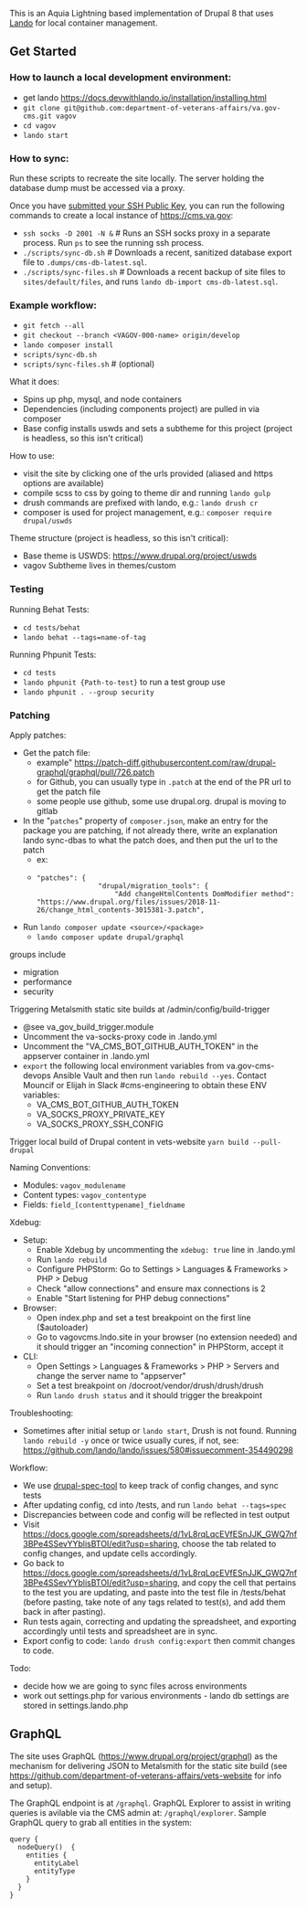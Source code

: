This is an Aquia Lightning based implementation of Drupal 8 that uses [Lando](https://docs.devwithlando.io/) for local container management.

## Get Started
### How to launch a local development environment:
* get lando https://docs.devwithlando.io/installation/installing.html
* `git clone git@github.com:department-of-veterans-affairs/va.gov-cms.git vagov`
* `cd vagov`
* `lando start`

### How to sync:

Run these scripts to recreate the site locally. The server holding the database dump must be accessed via a proxy.

Once you have [submitted your SSH Public Key](https://github.com/department-of-veterans-affairs/vets-external-teams/blob/master/Onboarding/request-access-to-tools.md#additional-onboarding-steps-for-developers), you can run the following commands to create a local instance of https://cms.va.gov:

* `ssh socks -D 2001 -N &` # Runs an SSH socks proxy in a separate process. Run `ps` to see the running ssh process.
* `./scripts/sync-db.sh` # Downloads a recent, sanitized database export file to `.dumps/cms-db-latest.sql`.
* `./scripts/sync-files.sh` # Downloads a recent backup of site files to `sites/default/files`, and runs `lando db-import cms-db-latest.sql`.

### Example workflow:

* `git fetch --all`
* `git checkout --branch <VAGOV-000-name> origin/develop`
* `lando composer install`
* `scripts/sync-db.sh`
* `scripts/sync-files.sh` # (optional)

What it does:
* Spins up php, mysql, and node containers
* Dependencies (including components project) are pulled in via composer
* Base config installs uswds and sets a subtheme for this project (project is headless, so this isn't critical)

How to use:
* visit the site by clicking one of the urls provided (aliased and https options are available)
* compile scss to css by going to theme dir and running `lando gulp`
* drush commands are prefixed with lando, e.g.: `lando drush cr`
* composer is used for project management, e.g.: `composer require drupal/uswds`

Theme structure (project is headless, so this isn't critical):
* Base theme is USWDS: https://www.drupal.org/project/uswds
* vagov Subtheme lives in themes/custom


### Testing

Running Behat Tests:
* `cd tests/behat`
* `lando behat --tags=name-of-tag`

Running Phpunit Tests:
* `cd tests`
* `lando phpunit {Path-to-test}`
to run a test group use
* `lando phpunit . --group security`

### Patching

Apply patches:
* Get the patch file:
  * example" https://patch-diff.githubusercontent.com/raw/drupal-graphql/graphql/pull/726.patch
  * for Github, you can usually type in `.patch` at the end of the PR url to get the patch file
  * some people use github, some use drupal.org. drupal is moving to gitlab
* In the "`patches`" property of `composer.json`, make an entry for the package you are patching, if not already there, write an explanation lando sync-dbas to what the patch does, and then put the url to the patch 
  * ex:
  * ```
    "patches": {
                   "drupal/migration_tools": {
                       "Add changeHtmlContents DomModifier method": "https://www.drupal.org/files/issues/2018-11-26/change_html_contents-3015381-3.patch",
    ```
* Run `lando composer update <source>/<package>`
  * `lando composer update drupal/graphql`

groups include
 - migration
 - performance
 - security

Triggering Metalsmith static site builds at /admin/config/build-trigger
* @see va_gov_build_trigger.module
* Uncomment the va-socks-proxy code in .lando.yml
* Uncomment the "VA_CMS_BOT_GITHUB_AUTH_TOKEN" in the appserver container in .lando.yml
* `export` the following local environment variables from
va.gov-cms-devops Ansible Vault and then run `lando rebuild --yes`.
Contact Mouncif or Elijah in Slack #cms-engineering to obtain these ENV variables:
  * VA_CMS_BOT_GITHUB_AUTH_TOKEN
  * VA_SOCKS_PROXY_PRIVATE_KEY
  * VA_SOCKS_PROXY_SSH_CONFIG

Trigger local build of Drupal content in vets-website `yarn build --pull-drupal`

Naming Conventions:
* Modules: `vagov_modulename`
* Content types: `vagov_contentype`
* Fields: `field_[contenttypename]_fieldname`

Xdebug:
* Setup:
    * Enable Xdebug by uncommenting the `xdebug: true` line in .lando.yml
    * Run `lando rebuild`
    * Configure PHPStorm: Go to Settings > Languages & Frameworks > PHP > Debug
    * Check "allow connections" and ensure max connections is 2
    * Enable "Start listening for PHP debug connections"
* Browser:
    * Open index.php and set a test breakpoint on the first line ($autoloader)
    * Go to vagovcms.lndo.site in your browser (no extension needed) and it should trigger an "incoming connection" in PHPStorm, accept it
* CLI:
    * Open Settings > Languages & Frameworks > PHP > Servers and change the server name to "appserver"
    * Set a test breakpoint on /docroot/vendor/drush/drush/drush
    * Run `lando drush status` and it should trigger the breakpoint

Troubleshooting:
* Sometimes after initial setup or `lando start`, Drush is not found. Running `lando rebuild -y` once or twice usually cures, if not, see: https://github.com/lando/lando/issues/580#issuecomment-354490298

Workflow:
* We use [drupal-spec-tool](https://github.com/acquia/drupal-spec-tool) to keep track of config changes, and sync tests
* After updating config, cd into /tests, and run `lando behat --tags=spec`
* Discrepancies between code and config will be reflected in test output
* Visit https://docs.google.com/spreadsheets/d/1vL8rqLqcEVfESnJJK_GWQ7nf3BPe4SSevYYblisBTOI/edit?usp=sharing, choose the tab
related to config changes, and update cells accordingly.
* Go back to https://docs.google.com/spreadsheets/d/1vL8rqLqcEVfESnJJK_GWQ7nf3BPe4SSevYYblisBTOI/edit?usp=sharing, and copy the cell that
pertains to the test you are updating, and paste into the test file in /tests/behat (before pasting, take note of any tags related to test(s), and add them back in after pasting).
* Run tests again, correcting and updating the spreadsheet, and exporting accordingly until tests and spreadsheet are in sync.
* Export config to code: `lando drush config:export` then commit changes to code.

Todo:
* decide how we are going to sync files across environments
* work out settings.php for various environments - lando db settings are stored in settings.lando.php

## GraphQL

The site uses GraphQL (https://www.drupal.org/project/graphql) as the mechanism for delivering JSON to Metalsmith for the static site build (see https://github.com/department-of-veterans-affairs/vets-website for info and setup).

The GraphQL endpoint is at `/graphql`. GraphQL Explorer to assist in writing queries is avilable via the CMS admin at: `/graphql/explorer`. Sample GraphQL query to grab all entities in the system:

```
query {
  nodeQuery()  {
    entities {
      entityLabel
      entityType
    }
  }
}
```
